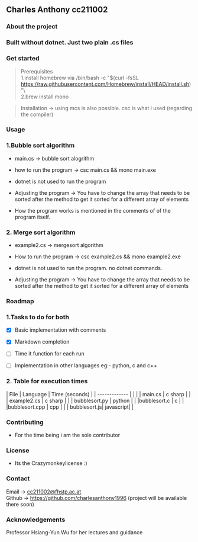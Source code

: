 ## Charles Anthony cc211002

### About the project

### Built without dotnet. Just two plain .cs files

### Get started


> Prerequisites\
1.install homebrew via 
                /bin/bash -c "$(curl -fsSL https://raw.githubusercontent.com/Homebrew/install/HEAD/install.sh)"\ \
                2.brew install mono


> Installation -> using mcs is also possible. csc is what i used (regarding the compiler) 

### Usage

### 1.Bubble sort algorithm

* main.cs -> bubble sort alogrithm

* how to run the program -> csc main.cs && mono main.exe

 - dotnet is not used to run the program
 
* Adjusting the program -> You have to change the array that needs to be sorted after the method to get it sorted for a different array of elements

* How the program works is mentioned in the comments of of the program itself.



### 2. Merge sort algorithm

* example2.cs -> mergesort algorithm

* How to run the program -> csc example2.cs && mono example2.exe

 - dotnet is not used to run the program. no dotnet commands.

* Adjusting the program -> You have to change the array that needs to be sorted after the method to get it sorted for a different array of elements

### Roadmap
### 1.Tasks to do for both

- [x] Basic implementation with comments

- [x] Markdown completion

- [ ] Time it function for each run

- [ ] Implementation in other languages eg:- python, c and c++

### 2. Table for execution times


| File  | Language | Time (seconds) |
| ------------- |            |       |
| main.cs      | c sharp     |       |   
| example2.cs  | c sharp     |       |
| bubblesort.py | python      |       |
|bubblesort.c | c |             |
|bubblesort.cpp | cpp |      |
| bubblesort.js| javascript| |


### Contributing

* For the time being i am the sole contributor

### License

* Its the Crazymonkeylicense :)

### Contact

Email -> cc211002@fhstp.ac.at \
Github -> https://github.com/charlesanthony1996 (project will be available there soon)

### Acknowledgements

Professor Hsiang-Yun Wu for her lectures and guidance
